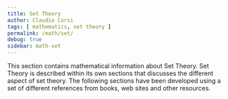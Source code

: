 ```yaml
---
title: Set Theory
author: Claudio Corsi
tags: [ mathematics, set theory ]
permalink: /math/set/
debug: true
sidebar: math-set
---
```


This section contains mathematical information about Set Theory.  Set Theory is described within its own sections
that discusses the different aspect of set theory.  The following sections have been developed using a set of
different references from books, web sites and other resources.
